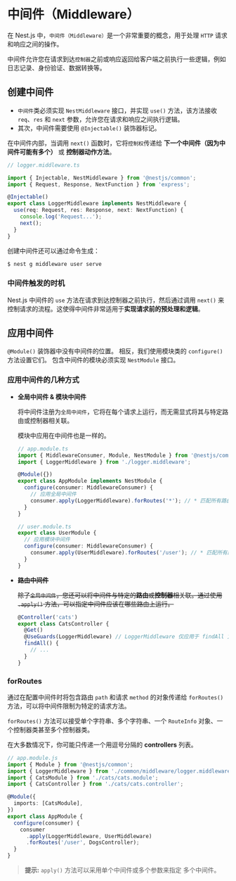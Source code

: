# 中间件（Middleware）

在 Nest.js 中，`中间件（Middleware）`是一个非常重要的概念，用于处理 `HTTP` 请求和响应之间的操作。

中间件允许您在请求到达`控制器`之前或响应返回给客户端之前执行一些逻辑，例如日志记录、身份验证、数据转换等。



## 创建中间件

- `中间件`类必须实现 `NestMiddleware` 接口，并实现 `use()` 方法，该方法接收 `req`、`res` 和 `next` 参数，允许您在请求和响应之间执行逻辑。
- 其次，中间件需要使用 `@Injectable()` 装饰器标记。

在中间件内部，当调用 `next()` 函数时，它将`控制权`传递给 **下一个中间件（因为中间件可能有多个）** 或 **控制器动作方法**。

```ts
// logger.middleware.ts

import { Injectable, NestMiddleware } from '@nestjs/common';
import { Request, Response, NextFunction } from 'express';

@Injectable()
export class LoggerMiddleware implements NestMiddleware {
  use(req: Request, res: Response, next: NextFunction) {
    console.log('Request...');
    next();
  }
}
```

创建中间件还可以通过命令生成：

```bash
$ nest g middleware user serve
```

### 中间件触发的时机

Nest.js 中间件的 `use` 方法在请求到达控制器之前执行，然后通过调用 `next()` 来控制请求的流程。这使得中间件非常适用于**实现请求前的预处理和逻辑**。



## 应用中间件

`@Module()` 装饰器中没有中间件的位置。 相反，我们使用模块类的 `configure()` 方法设置它们。 包含中间件的模块必须实现 `NestModule` 接口。 

### 应用中间件的几种方式

- **全局中间件 & 模块中间件**

  将中间件注册为`全局中间件`，它将在每个请求上运行，而无需显式将其与特定路由或控制器相关联。

  模块中应用在中间件也是一样的。

  ```ts
  // app.module.ts
  import { MiddlewareConsumer, Module, NestModule } from '@nestjs/common';
  import { LoggerMiddleware } from './logger.middleware';
  
  @Module({})
  export class AppModule implements NestModule {
    configure(consumer: MiddlewareConsumer) {
      // 应用全局中间件
      consumer.apply(LoggerMiddleware).forRoutes('*'); // * 匹配所有路由
    }
  }
  
  // user.module.ts
  export class UserModule {
    // 应用模块中间件
    configure(consumer: MiddlewareConsumer) {
      consumer.apply(UserMiddleware).forRoutes('/user'); // * 匹配所有路由
    }
  }
  ```

- ~~**路由中间件**~~

  ~~除了`全局中间件`，您还可以将中间件与特定的**路由**或**控制器**相关联。通过使用 `.apply()` 方法，可以指定中间件应该在哪些路由上运行。~~

  ```ts
  @Controller('cats')
  export class CatsController {
    @Get()
    @UseGuards(LoggerMiddleware) // LoggerMiddleware 仅应用于 findAll 方法，而不会应用于整个控制器。
    findAll() {
      // ...
    }
  }
  ```

### forRoutes

通过在配置中间件时将包含路由 `path` 和请求 `method` 的对象传递给 `forRoutes()` 方法，可以将中间件限制为特定的请求方法。

`forRoutes()` 方法可以接受单个字符串、多个字符串、一个 `RouteInfo` 对象、一个控制器类甚至多个控制器类。 

在大多数情况下，你可能只传递一个用逗号分隔的 **controllers** 列表。

```typescript
// app.module.js
import { Module } from '@nestjs/common';
import { LoggerMiddleware } from './common/middleware/logger.middleware';
import { CatsModule } from './cats/cats.module';
import { CatsController } from './cats/cats.controller';

@Module({
  imports: [CatsModule],
})
export class AppModule {
  configure(consumer) {
    consumer
      .apply(LoggerMiddleware, UserMiddleware)
      .forRoutes('/user', DogsController);
  }
}
```

> **提示:**  `apply()` 方法可以采用单个中间件或多个参数来指定 多个中间件。





















